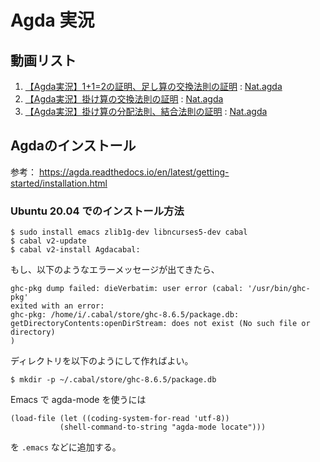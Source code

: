 # Agda 実況

## 動画リスト

1. [【Agda実況】1+1=2の証明、足し算の交換法則の証明](https://youtu.be/0DmIaPFlYOE) : [Nat.agda](https://github.com/laxfunctor/agda-jikkyou/blob/85d8454e1b6eaf7d6e59d96b60cd00ba11629063/Nat.agda)
1. [【Agda実況】掛け算の交換法則の証明](https://youtu.be/dZ3266sdjrw) : [Nat.agda](https://github.com/laxfunctor/agda-jikkyou/blob/84c9bf5ae195c492f78e923310aeb029f5965d47/Nat.agda)
1. [【Agda実況】掛け算の分配法則、結合法則の証明](https://t.co/29RymKS8pV) : [Nat.agda](https://github.com/laxfunctor/agda-jikkyou/blob/c9fbe2756b6f39728e4cdba972d329fc2796bbf0/Nat.agda)

## Agdaのインストール

参考： https://agda.readthedocs.io/en/latest/getting-started/installation.html

### Ubuntu 20.04 でのインストール方法

```
$ sudo install emacs zlib1g-dev libncurses5-dev cabal
$ cabal v2-update
$ cabal v2-install Agdacabal:
```
もし、以下のようなエラーメッセージが出てきたら、
```
ghc-pkg dump failed: dieVerbatim: user error (cabal: '/usr/bin/ghc-pkg'
exited with an error:
ghc-pkg: /home/i/.cabal/store/ghc-8.6.5/package.db:
getDirectoryContents:openDirStream: does not exist (No such file or directory)
)
```
ディレクトリを以下のようにして作ればよい。
```
$ mkdir -p ~/.cabal/store/ghc-8.6.5/package.db
```

Emacs で agda-mode を使うには
```
(load-file (let ((coding-system-for-read 'utf-8))
           (shell-command-to-string "agda-mode locate")))
```
を `.emacs` などに追加する。
